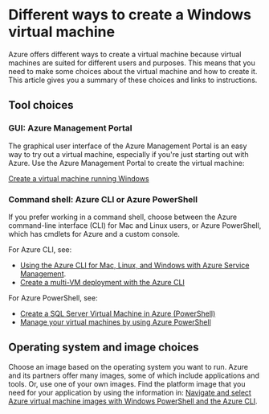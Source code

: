<properties
	pageTitle="Different ways to create a Windows VM | Azure"
	description="Lists the different ways to create a Windows virtual machine with Resource Manager."
	services="virtual-machines"
	documentationCenter=""
	authors="cynthn"
	manager="timlt"
	editor=""
	tags="azure-resource-manager"/>

<tags
	ms.service="virtual-machines"
	ms.date="10/22/2015"
	wacn.date=""/>

# Different ways to create a Windows virtual machine 

Azure offers different ways to create a virtual machine because virtual machines are suited for different users and purposes. This means that you need to make some choices about the virtual machine and how to create it. This article gives you a summary of these choices and links to instructions.

## Tool choices

### GUI: Azure Management Portal

The graphical user interface of the Azure Management Portal is an easy way to try out a virtual machine, especially if you're just starting out with Azure. Use the Azure Management Portal to create the virtual machine:

[Create a virtual machine running Windows][]

### Command shell: Azure CLI or Azure PowerShell

If you prefer working in a command shell, choose between the Azure command-line interface (CLI) for Mac and Linux users, or Azure PowerShell, which has cmdlets for Azure and a custom console.

For Azure CLI, see:

- [Using the Azure CLI for Mac, Linux, and Windows with Azure Service Management](/documentation/articles/virtual-machines-command-line-tools).
- [Create a multi-VM deployment with the Azure CLI](/documentation/articles/virtual-machines-create-multi-vm-deployment-xplat-cli)

For Azure PowerShell, see:

- [Create a SQL Server Virtual Machine in Azure (PowerShell)](/documentation/articles/virtual-machines-sql-server-create-vm-with-powershell)
- [Manage your virtual machines by using Azure PowerShell](/documentation/articles/virtual-machines-manage-vms-powershell)

## Operating system and image choices

Choose an image based on the operating system you want to run. Azure and its partners offer many images, some of which include applications and tools. Or, use one of your own images. Find the platform image that you need for your application by using the information in: [Navigate and select Azure virtual machine images with Windows PowerShell and the Azure CLI][].

<!-- LINKS -->

[Create a virtual machine running Windows]: virtual-machines-windows-tutorial-classic-portal

[Navigate and select Azure virtual machine images with Windows PowerShell and the Azure CLI]: /documentation/articles/resource-groups-vm-searching

